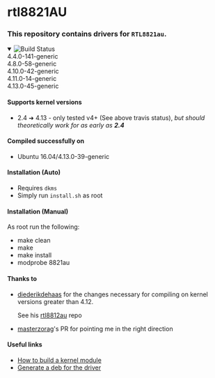 # rtl8821AU

### This repository contains drivers for `RTL8821au`.

<details open>
<summary>
<img src="https://travis-ci.com/smac89/rtl8821au.svg?branch=staging-5.2.6.2_23547.20170814_COEX20170206-6760" alt="Build Status">
<a href="https://travis-ci.com/smac89/rtl8821au" target="_blank"></a>
</img>
</summary>
4.4.0-141-generic<br/>
4.8.0-58-generic<br/>
4.10.0-42-generic<br/>
4.11.0-14-generic<br/>
4.13.0-45-generic
</details>

#### Supports kernel versions
- 2.4 ➜ 4.13 - only tested v4+ (See above travis status), *but should theoretically work for as early as **2.4***

#### Compiled successfully on
- Ubuntu 16.04/4.13.0-39-generic

#### Installation (Auto)
- Requires `dkms`
- Simply run `install.sh` as root

#### Installation (Manual)
As root run the following:
- make clean
- make
- make install
- modprobe 8821au

#### Thanks to
- [diederikdehaas](https://github.com/diederikdehaas) for the changes necessary for compiling on kernel versions greater than 4.12.

  See his [rtl8812au](https://github.com/diederikdehaas/rtl8812AU) repo
- [masterzorag](https://github.com/masterzorag/RTL8192EU-linux/pull/4/commits/6833e247c0b5f32b736c30c8935ef9a709544bc4)'s PR for pointing me in the right direction

#### Useful links
- [How to build a kernel module](http://xmodulo.com/build-kernel-module-dkms-linux.html)
- [Generate a deb for the driver](https://wiki.kubuntu.org/Kernel/Dev/DKMSPackaging#Generate_DKMS_deb)
